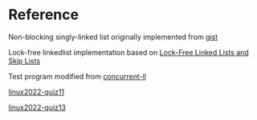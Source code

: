 # Reference
Non-blocking singly-linked list originally implemented from [gist](https://gist.github.com/jserv/1532f87510ba75204edcfecd5efafa83)

Lock-free linkedlist implementation based on [Lock-Free Linked Lists and Skip Lists](http://www.cse.yorku.ca/~ruppert/papers/lfll.pdf)

Test program modified from [concurrent-ll](https://github.com/sysprog21/concurrent-ll)

[linux2022-quiz11](https://hackmd.io/@sysprog/linux2022-quiz11#%E6%B8%AC%E9%A9%97-2)

[linux2022-quiz13](https://hackmd.io/@sysprog/linux2022-quiz13#%E6%B8%AC%E9%A9%97-1)

